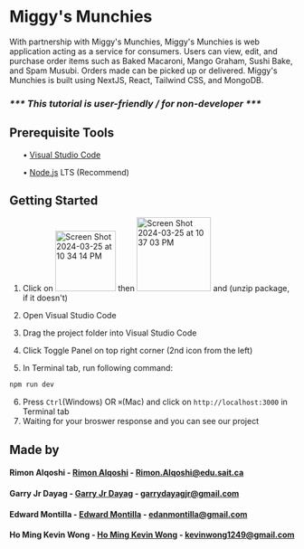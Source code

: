 # Miggy's Munchies

With partnership with Miggy's Munchies, Miggy's Munchies is web application acting as a service for consumers. Users can view, edit, and purchase order items such as Baked Macaroni, Mango Graham, Sushi Bake, and Spam Musubi. Orders made can be picked up or delivered. Miggy's Munchies is built using NextJS, React, Tailwind CSS, and MongoDB. 

### <i>*** This tutorial is user-friendly / for non-developer ***</i>

## Prerequisite Tools
<ul>• <a href="https://code.visualstudio.com">Visual Studio Code</a></ul>
<ul>• <a href="https://nodejs.org/en">Node.js</a> LTS (Recommend)</ul>


## Getting Started
1. Click on <img width="107" alt="Screen Shot 2024-03-25 at 10 34 14 PM" src="https://github.com/garryloopy/capstone-project-winter-2024/assets/119633334/79c4932e-b3d5-42b2-97bd-ac5c046ab1a6"> then <img width="131" alt="Screen Shot 2024-03-25 at 10 37 03 PM" src="https://github.com/garryloopy/capstone-project-winter-2024/assets/119633334/ea29fdfe-475b-4d41-8b3d-80e36fec6787"> and (unzip package, if it doesn't)

2. Open Visual Studio Code
3. Drag the project folder into Visual Studio Code
4. Click Toggle Panel on top right corner (2nd icon from the left)
5. In Terminal tab, run following command:
```javascript
npm run dev
```
6. Press <code>Ctrl</code>(Windows) OR <code>⌘</code>(Mac) and click on <code>http://localhost:3000</code> in Terminal tab
7. Waiting for your broswer response and you can see our project


## Made by
#### Rimon Alqoshi - [Rimon Alqoshi](https://github.com/Rimon83) - Rimon.Alqoshi@edu.sait.ca
#### Garry Jr Dayag - [Garry Jr Dayag](https://github.com/garryloopy) - garrydayagjr@gmail.com
#### Edward Montilla - [Edward Montilla](https://github.com/edwardmontilla) - edanmontilla@gmail.com
#### Ho Ming Kevin Wong - [Ho Ming Kevin Wong](https://github.com/kevinw1222) - kevinwong1249@gmail.com
